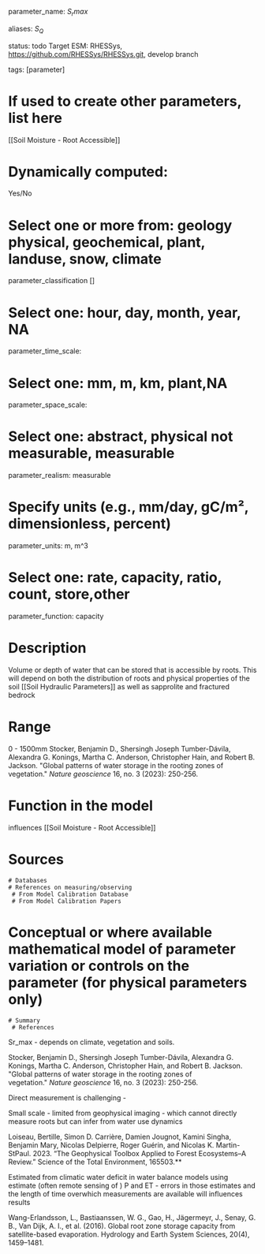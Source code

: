 
parameter_name: $S_rmax$

aliases: $S_Q$

status: todo
Target ESM: RHESSys, https://github.com/RHESSys/RHESSys.git, develop branch 

tags: [parameter]
# If used to create other parameters, list here

[[Soil Moisture - Root Accessible]]
# Dynamically computed:  
Yes/No
# Select one or more from: geology physical,  geochemical, plant, landuse, snow, climate
parameter_classification []

# Select one: hour, day, month, year, NA
parameter_time_scale: 

# Select one: mm, m, km, plant,NA
parameter_space_scale: 

# Select one: abstract, physical not measurable, measurable
parameter_realism: measurable

# Specify units (e.g., mm/day, gC/m², dimensionless, percent)
parameter_units: m, m^3

# Select one: rate, capacity, ratio, count, store,other
parameter_function: capacity




# Description

Volume or depth of water that can be stored that is accessible by roots. This will depend on both the distribution of roots and physical properties of the soil [[Soil Hydraulic Parameters]] as well as sapprolite and fractured bedrock

# Range

0 - 1500mm 
Stocker, Benjamin D., Shersingh Joseph Tumber-Dávila, Alexandra G. Konings, Martha C. Anderson, Christopher Hain, and Robert B. Jackson. "Global patterns of water storage in the rooting zones of vegetation." _Nature geoscience_ 16, no. 3 (2023): 250-256.




# Function in the model

influences [[Soil Moisture - Root Accessible]]


# Sources
	# Databases
	# References on measuring/observing
	 # From Model Calibration Database
	 # From Model Calibration Papers

# Conceptual or where available mathematical model of parameter variation or controls on the parameter  (for physical parameters only)
	# Summary
	 # References


Sr_max - depends on climate, vegetation and soils.


Stocker, Benjamin D., Shersingh Joseph Tumber-Dávila, Alexandra G. Konings, Martha C. Anderson, Christopher Hain, and Robert B. Jackson. "Global patterns of water storage in the rooting zones of vegetation." _Nature geoscience_ 16, no. 3 (2023): 250-256.


Direct measurement is challenging - 

Small scale - limited from geophysical imaging - which cannot directly measure roots but can infer from water use dynamics

Loiseau, Bertille, Simon D. Carrière, Damien Jougnot, Kamini Singha, Benjamin Mary, Nicolas Delpierre, Roger Guérin, and Nicolas K. Martin-StPaul. 2023. “The Geophysical Toolbox Applied to Forest Ecosystems–A Review.” Science of the Total Environment, 165503.**


Estimated from climatic water deficit in water balance models using  estimate (often remote sensing of ) P and ET - errors in those estimates and the length of time overwhich measurements are available will influences results

Wang-Erlandsson, L., Bastiaanssen, W. G., Gao, H., Jägermeyr, J., Senay, G. B., Van Dijk, A. I., et al. (2016). Global root zone storage capacity from satellite-based evaporation. Hydrology and Earth System Sciences,
20(4), 1459–1481.
